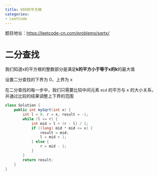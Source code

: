 ```yaml
---
title: 69X的平方根
categories: 
- LeetCode
---
```


题目地址：https://leetcode-cn.com/problems/sqrtx/

# 二分查找

我们知道x的平方根的整数部分是满足**k的平方小于等于x的k**的最大值

设置二分查找的下界为 0，上界为 x

在二分查找的每一步中，我们只需要比较中间元素 `mid` 的平方与 x 的大小关系，并通过比较的结果调整上下界的范围

```java
class Solution {
    public int mySqrt(int x) {
        int l = 0, r = x, result = -1;
        while (l <= r) {
            int mid = l + (r - l) / 2;
            if ((long) mid * mid <= x) {
                result = mid;
                l = mid + 1;
            } else {
                r = mid - 1;
            }
        }
        return result;
    }
}
```

